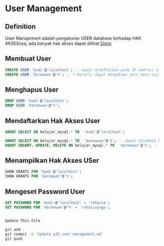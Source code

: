 # User Management

## Definition
User Manajement adalah pengaturan USER database terhadap HAK AKSESnya, ada banyak hak akses dapat dilihat [Disini](https://dev.mysql.com/doc/refman/8.0/en/grant.html)

## Membuat User
```sql
CREATE USER 'budi'@'localhost'; -- dapat didaftarkan pada IP address terntentu
CREATE USER 'darmawan'@'%'; -- % berarti dapat mengakses dari mana saja
```

## Menghapus User
```sql
DROP USER 'budi'@'localhost';
DROP USER 'darmawan'@'%';
```

## Mendaftarkan Hak Akses User
```sql
GRANT SELECT ON belajar_mysql.* TO  'budi'@'localhost';

GRANT SELECT ON belajar_mysql.* TO  'darmawan'@'%'; -- dapat ditambah beberapa kali
GRANT INSERT, UPDATE, DELETE ON belajar_mysql.* TO  'darmawan'@'%'; -- akan digabungkan
```

## Menampilkan Hak Akses USer
```sql
SHOW GRANTS FOR 'budi'@'localhost';
SHOW GRANTS FOR 'darmawan'@'%';
```

## Mengeset Password User
```sql
SET PASSWORD FOR 'budi'@'localhost' = 'rahasia';
SET PASSWORD FOR 'darmawan'@'%' = 'rahasiajuga';
```

##
```bash
Update This File
```
```bash
git add .
git commit -m 'Update p35_user_management.md'
git push

```